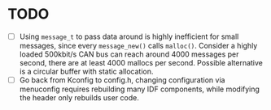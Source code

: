 # TODO

- [ ] Using `message_t` to pass data around is highly inefficient for small messages, since every `message_new()` calls `malloc()`. Consider a highly loaded 500kbit/s CAN bus can reach around 4000 messages per second, there are at least 4000 mallocs per second. Possible alternative is a circular buffer with static allocation.
- [ ] Go back from Kconfig to config.h, changing configuration via menuconfig requires rebuilding many IDF components, while modifying the header only rebuilds user code.
